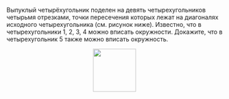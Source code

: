 Выпуклый четырёхугольник поделен на девять четырехугольников четырьмя отрезками, точки пересечения которых лежат на диагоналях исходного четырехугольника (см. рисунок ниже). Известно, что в четырехугольники 1, 2, 3, 4 можно вписать окружности. Докажите, что в четырехугольник 5 также можно вписать окружность.
 <p align="center"><img src="https://matol.nomomon.repl.co/http:&&matol.kz&images&11&2014_q6.png" height="100"></p>